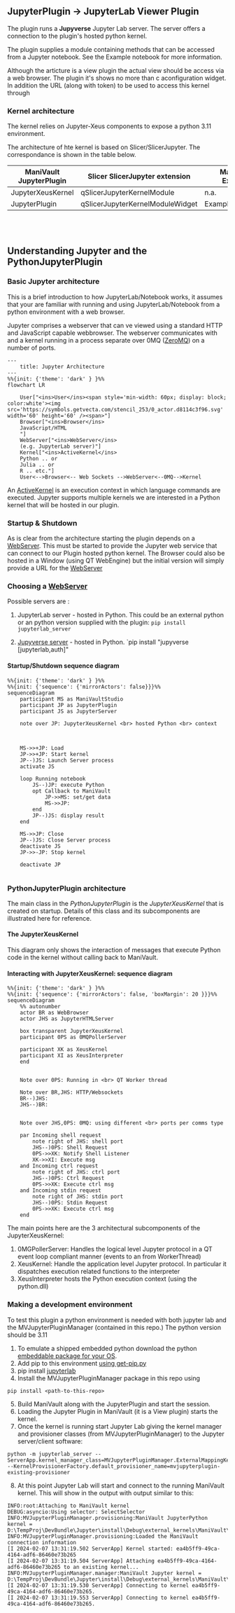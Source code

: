 ## JupyterPlugin -> JupyterLab Viewer Plugin

The plugin runs a **Jupyverse** Jupyter Lab server. The server offers a connection to the plugin's hosted python kernel.

The plugin supplies a module containing methods that can be accessed from a Jupyter notebook. See the Example notebook for more information.

Although the articture is a view plugin the actual view should be access via a web browser. The plugin it's shows no more than c aconfiguration widget. In addition the URL (along with token) to be used to access this kernel through

### Kernel architecture

The kernel relies on Jupyter-Xeus components to expose a python 3.11 environment. 

The architecture of hte kernel is based on Slicer/SlicerJupyter.  The correspondance is shown in the table below.

ManiVault JupyterPlugin | Slicer SlicerJupyter extension | Manivault Example
---| --- | ---
JupyterXeusKernel | qSlicerJupyterKernelModule | n.a.
JupyterPlugin | qSlicerJupyterKernelModuleWidget | ExampleViewPlugin

<br><br>

## Understanding Jupyter and the PythonJupyterPlugin

### Basic Jupyter architecture

This is a brief introduction to how JupyterLab/Notebook works, it assumes that your are familiar with running and using JupyterLab/Notebook from a python environment with a web browser.

Jupyter comprises a webserver that can ve viewed using a standard HTTP and JavaScript capable webbrowser. The webserver communicates with and a kernel running in a process separate over 0MQ ([ZeroMQ](https://zeromq.org/)) on a number of ports. 

```mermaid
---
    title: Jupyter Architecture
---
%%{init: {'theme': 'dark' } }%%
flowchart LR

    User["<ins>User</ins><span style='min-width: 60px; display: block; color:white'><img src='https://symbols.getvecta.com/stencil_253/0_actor.d8114c3f96.svg' width='60' height='60' /><span>"]
    Browser["<ins>Browser</ins> 
    JavaScript/HTML
    "]
    WebServer["<ins>WebServer</ins>
    (e.g. JupyterLab server)"]
    Kernel["<ins>ActiveKernel</ins>
    Python .. or
    Julia .. or
    R .. etc."]
    User<-->Browser<-- Web Sockets -->WebServer<--0MQ-->Kernel

```

An <ins>ActiveKernel</ins> is an execution context in which language commands are executed. Jupyter supports multiple kernels we are interested in a Python kernel that will be hosted in our plugin. 

### Startup & Shutdown

As is clear from the architecture starting the plugin depends on a <ins>WebServer</ins>. This must be started to provide the Jupyter web service that can connect to our Plugin hosted python kernel. The Browser could also be hosted in a Window (using QT WebEngine) but the initial version will simply provide a URL for the <ins>WebServer</ins>

### Choosing a <ins>WebServer<ins>
Possible servers are :

1. JupyterLab server - hosted in Python. This could be an external python or an python version supplied with the plugin: `pip install jupyterlab_server`

2. [Jupyverse server](https://davidbrochart.github.io/jupyverse/install/) - hosted in Python. `pip install "jupyverse [jupyterlab,auth]"

#### Startup/Shutdown sequence diagram

```mermaid
%%{init: {'theme': 'dark' } }%%
%%{init: {'sequence': {'mirrorActors': false}}}%%
sequenceDiagram
    participant MS as ManiVaultStudio
    participant JP as JupyterPlugin
    participant JS as JupyterServer

    note over JP: JupyterXeusKernel <br> hosted Python <br> context



    MS->>+JP: Load
    JP->>+JP: Start kernel
    JP--)JS: Launch Server process
    activate JS 

    loop Running notebook
        JS--)JP: execute Python
        opt Callback to ManiVault
            JP->>MS: set/get data
            MS->>JP: 
        end
        JP--)JS: display result
    end

    MS->>JP: Close
    JP--)JS: Close Server process
    deactivate JS
    JP->>-JP: Stop kernel
    
    deactivate JP


```


### PythonJupyterPlugin architecture

The main class in the *PythonJupyterPlugin* is the *JupyterXeusKernel* that is created on startup. Details of this class and its subcomponents are illustrated here for reference.
 
#### The JupyterXeusKernel

This diagram only shows the interaction of messages that execute Python code in the kernel without calling back to ManiVault.

#### Interacting with JupyterXeusKernel: sequence diagram

```mermaid
%%{init: {'theme': 'dark' } }%%
%%{init: {'sequence': {'mirrorActors': false, 'boxMargin': 20 }}}%%
sequenceDiagram
    %% autonumber
    actor BR as WebBrowser
    actor JHS as JupyterHTMLServer

    box transparent JupyterXeusKernel
    participant 0PS as 0MQPollerServer

    participant XK as XeusKernel
    participant XI as XeusInterpreter
    end


    Note over 0PS: Running in <br> QT Worker thread

    Note over BR,JHS: HTTP/Websockets
    BR--)JHS: 
    JHS--)BR:  


    Note over JHS,0PS: 0MQ: using different <br> ports per comms type

    par Incoming shell request
        note right of JHS: shell port 
        JHS--)0PS: Shell Request
        0PS->>XK: Notify Shell Listener
        XK->>XI: Execute msg
    and Incoming ctrl request
        note right of JHS: ctrl port 
        JHS--)0PS: Ctrl Request
        0PS->>XK: Execute ctrl msg
    and Incoming stdin request
        note right of JHS: stdin port 
        JHS--)0PS: Stdin Request
        0PS->>XK: Execute ctrl msg
    end

```

The main points here are the 3 architectural subcomponents of the JupyterXeusKernel: 

1. 0MGPollerServer: Handles the logical level Jupyter protocol in a QT event loop compliant manner (events to an from WorkerThread)
2. XeusKernel: Handle the application level Jupyter protocol. In particular it dispatches execution related functions to the interpreter 
3. XeusInterpreter hosts the Python execution context (using the python.dll) 

### Making a development environment

To test this plugin a python environment is needed with both jupyter lab and the MVJupyterPluginManager (contained in this repo.) The python version should be 3.11

1. To emulate a shipped embedded python download the python [embeddable package for your OS](https://www.python.org/downloads/release/python-3117/).
2. Add pip to this environment [using get-pip.py](https://pip.pypa.io/en/stable/installation/)
3. pip install [jupyterlab](https://pypi.org/project/jupyterlab/)
4. Install the MVJupyterPluginManager package in this repo using 
```
pip install <path-to-this-repo>
```
5. Build ManiVault along with the JupyterPlugin and start the session.
6. Loading the Jupyter Plugin in ManiVault (it is a View plugin) starts the kernel.
7. Once the kernel is running start Jupyter Lab giving the kernel manager and provisioner classes (from MVJupyterPluginManager) to the Jupyter server/client software: 

```
python -m jupyterlab_server --ServerApp.kernel_manager_class=MVJupyterPluginManager.ExternalMappingKernelManager --KernelProvisionerFactory.default_provisioner_name=mvjupyterplugin-existing-provisioner
```
8. At this point Jupyter Lab will start and connect to the running ManiVault kernel. This will show in the output with output similar to this: 

```
INFO:root:Attaching to ManiVault kernel
DEBUG:asyncio:Using selector: SelectSelector
INFO:MVJupyterPluginManager.provisioning:ManiVault JupyterPython kernel = D:\TempProj\DevBundle\Jupyter\install\Debug\external_kernels\ManiVault\connection.json
INFO:MVJupyterPluginManager.provisioning:Loaded the ManiVault connection information
[I 2024-02-07 13:31:19.502 ServerApp] Kernel started: ea4b5ff9-49ca-4164-adf6-86460e73b265
[I 2024-02-07 13:31:19.504 ServerApp] Attaching ea4b5ff9-49ca-4164-adf6-86460e73b265 to an existing kernel...
INFO:MVJupyterPluginManager.manager:ManiVault Jupyter kernel = D:\TempProj\DevBundle\Jupyter\install\Debug\external_kernels\ManiVault\connection.json
[I 2024-02-07 13:31:19.530 ServerApp] Connecting to kernel ea4b5ff9-49ca-4164-adf6-86460e73b265.
[I 2024-02-07 13:31:19.553 ServerApp] Connecting to kernel ea4b5ff9-49ca-4164-adf6-86460e73b265.
```